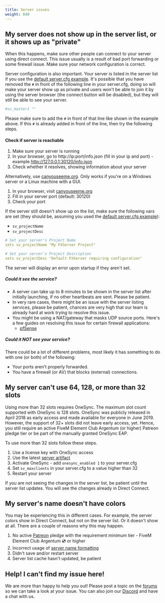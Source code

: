 ```yaml
---
title: Server issues
weight: 840
---
```


My server does not show up in the server list, or it shows up as "private"
---------------------------------------------

When this happens, make sure other people can connect to your server using
direct connect. This issue usually is a result of bad port forwarding or some
firewall issue. Make sure your network configuration is correct.

Server configuration is also important. Your server is listed in the server list if you use the [default server.cfg example][servercfg]. It's possible that you have removed the `#` in front of the following line in your server.cfg, doing so will make your server show up as private and users won't be able to join it by using the server browser (the connect button will be disabled), but they will still be able to see your server.

```yaml
#sv_master1 ""
```

Please make sure to add the `#` in front of that line like shown in the example above. If this `#` is already added in front of the line, then try the following steps.

#### Check if server is reachable

1. Make sure your server is running
2. In your browser, go to http://ip:port/info.json (fill in your ip and port) - example http://127.0.0.1:30120/info.json
3. Check whether it resolves, showing information about your server

Alternatively, use [canyouseeme.org](http://canyouseeme.org). Only works if you're on a Windows server or a Linux machine with a GUI.

1. In your browser, visit [canyouseeme.org](http://canyouseeme.org)
2. Fill in your server port (default: 30120)
3. Check your port

If the server still doesn't show up on the list, make sure the following vars are set (they should be, assuming you used the [default server.cfg example][servercfg]):

- `sv_projectName`
- `sv_projectDesc`

```yaml
# Set your server's Project Name
sets sv_projectName "My FXServer Project"

# Set your server's Project Description
sets sv_projectDesc "Default FXServer requiring configuration"
```

The server will display an error upon startup if they aren't set.

##### Could it see the service?

- A server can take up to 8 minutes to be shown in the server list after initially launching, if no other heartbeats are
  sent. Please be patient.
- In very rare cases, there might be an issue with the server listing services, please be patient, chances are very high
  that our team is already hard at work trying to resolve this issue.
- You might be using a NAT/gateway that masks UDP source ports. Here's a few guides on resolving this issue for certain
  firewall applications:
  - [pfSense][pfsensenat]

##### Could it NOT see your service?

There could be a lot of different problems, most likely it has something to do with one (or both) of the following:

- Your ports aren't properly forwarded.
- You have a firewall (or AV) that blocks (external) connections.

My server can't use 64, 128, or more than 32 slots
---------------------------------

Using more than 32 slots requires OneSync. The maximum slot count supported with OneSync is 128 slots. OneSync was publicly released in April 2018 as early access and made available for everyone in June 2019. However, the support of 32+ slots did not leave early access, yet. Hence, you still require an active FiveM Element Club Argentum (or higher) Patreon pledge tier or be part of the manually granted OneSync EAP.

To use more than 32 slots follow these steps.

1. Use a license key with OneSync access
2. Use the latest [server artifact][setting-up-server]
2. Activate OneSync - add `onesync_enabled 1` to your server.cfg
3. Set `sv_maxclients` in your server.cfg to a value higher than 32
4. Restart your server

If you are not seeing the changes in the server list, be patient until the server list updates. You will see the changes already in Direct Connect.

My server's name doesn't have colors
---------------------------------

You may be experiencing this in different cases. For example, the server colors show in Direct Connect, but not on the server list. Or it doesn't show at all. There are a couple of reasons why this may happen.

1. No active [Patreon][patreon] pledge with the requirement minimum tier - FiveM Element Club Argentum 💿 or higher
2. Incorrect usage of [server name formatting][chat-formatting]
3. Didn't save and/or restart server
4. Server list cache hasn't updated, be patient

Help! I can't find my issue here!
---------------------------------

We are more than happy to help you out!
Please post a topic on the [forums][forum] so we can take a look at your issue.
You can also join our [Discord][discord] and have a chat with us.

[patreon]: https://patreon.com/fivem
[forum]: https://forum.cfx.re/
[discord]: https://discord.gg/fivem
[pfsensenat]: https://docs.netgate.com/pfsense/en/latest/nat/outbound.html#static-port
[servercfg]: /docs/server-manual/setting-up-a-server-vanilla/#servercfg
[chat-formatting]: https://forum.cfx.re/t/67641
[setting-up-server]: /docs/server-manual/setting-up-a-server